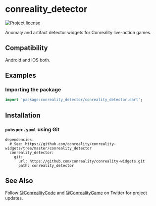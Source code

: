 conreality_detector
===================

[![Project license](https://img.shields.io/badge/license-Public%20Domain-blue.svg)](https://unlicense.org)

Anomaly and artifact detector widgets for Conreality live-action games.

Compatibility
-------------

Android and iOS both.

Examples
--------

### Importing the package

```dart
import 'package:conreality_detector/conreality_detector.dart';
```

Installation
------------

### `pubspec.yaml` using Git

    dependencies:
      # See: https://github.com/conreality/conreality-widgets/tree/master/conreality_detector
      conreality_detector:
        git:
          url: https://github.com/conreality/conreality-widgets.git
          path: conreality_detector

See Also
--------

Follow [@ConrealityCode](https://twitter.com/ConrealityCode) and
[@ConrealityGame](https://twitter.com/ConrealityGame) on Twitter for
project updates.
